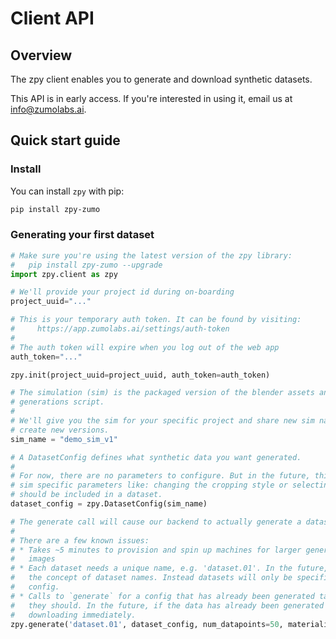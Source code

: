# Client API

## Overview

The zpy client enables you to generate and download synthetic datasets.

This API is in early access. If you're interested in using it, email us at info@zumolabs.ai.

## Quick start guide

### Install

You can install `zpy` with pip:

```bash
pip install zpy-zumo
```

### Generating your first dataset

```python
# Make sure you're using the latest version of the zpy library:
#   pip install zpy-zumo --upgrade
import zpy.client as zpy

# We'll provide your project id during on-boarding
project_uuid="..."

# This is your temporary auth token. It can be found by visiting:
#     https://app.zumolabs.ai/settings/auth-token
#
# The auth token will expire when you log out of the web app
auth_token="..."

zpy.init(project_uuid=project_uuid, auth_token=auth_token)

# The simulation (sim) is the packaged version of the blender assets and
# generations script.
# 
# We'll give you the sim for your specific project and share new sim names when we
# create new versions.
sim_name = "demo_sim_v1"

# A DatasetConfig defines what synthetic data you want generated.
# 
# For now, there are no parameters to configure. But in the future, this will include
# sim specific parameters like: changing the cropping style or selecting which classes
# should be included in a dataset.
dataset_config = zpy.DatasetConfig(sim_name)

# The generate call will cause our backend to actually generate a dataset. 
#
# There are a few known issues:
# * Takes ~5 minutes to provision and spin up machines for larger generation jobs >200
#   images
# * Each dataset needs a unique name, e.g. 'dataset.01'. In the future, we may remove
#   the concept of dataset names. Instead datasets will only be specified by their
#   config.
# * Calls to `generate` for a config that has already been generated take longer than
#   they should. In the future, if the data has already been generated it will start
#   downloading immediately.
zpy.generate('dataset.01', dataset_config, num_datapoints=50, materialize=True)
```

